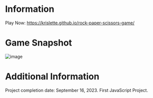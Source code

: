 # Information
Play Now: https://krislette.github.io/rock-paper-scissors-game/
# Game Snapshot
![image](https://github.com/krislette/rock-paper-scissors-game/assets/143507354/61586ecc-f70b-4bf4-a4aa-987bd096277a)
# Additional Information
Project completion date: September 16, 2023.
First JavaScript Project.
